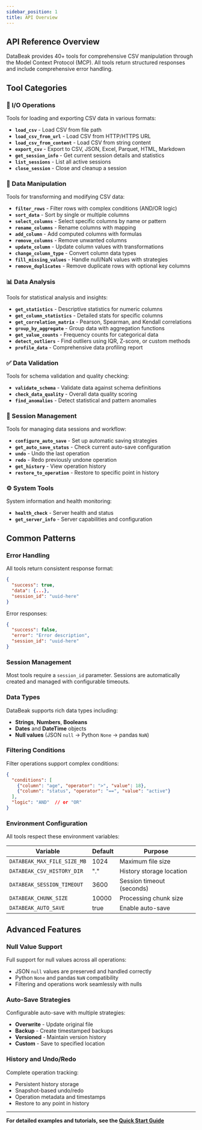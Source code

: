 ```yaml
---
sidebar_position: 1
title: API Overview
---
```


## API Reference Overview

DataBeak provides 40+ tools for comprehensive CSV manipulation through the Model
Context Protocol (MCP). All tools return structured responses and include
comprehensive error handling.

## Tool Categories

### 📁 I/O Operations

Tools for loading and exporting CSV data in various formats:

- **`load_csv`** - Load CSV from file path
- **`load_csv_from_url`** - Load CSV from HTTP/HTTPS URL
- **`load_csv_from_content`** - Load CSV from string content
- **`export_csv`** - Export to CSV, JSON, Excel, Parquet, HTML, Markdown
- **`get_session_info`** - Get current session details and statistics
- **`list_sessions`** - List all active sessions
- **`close_session`** - Close and cleanup a session

### 🔧 Data Manipulation

Tools for transforming and modifying CSV data:

- **`filter_rows`** - Filter rows with complex conditions (AND/OR logic)
- **`sort_data`** - Sort by single or multiple columns
- **`select_columns`** - Select specific columns by name or pattern
- **`rename_columns`** - Rename columns with mapping
- **`add_column`** - Add computed columns with formulas
- **`remove_columns`** - Remove unwanted columns
- **`update_column`** - Update column values with transformations
- **`change_column_type`** - Convert column data types
- **`fill_missing_values`** - Handle null/NaN values with strategies
- **`remove_duplicates`** - Remove duplicate rows with optional key columns

### 📊 Data Analysis

Tools for statistical analysis and insights:

- **`get_statistics`** - Descriptive statistics for numeric columns
- **`get_column_statistics`** - Detailed stats for specific columns
- **`get_correlation_matrix`** - Pearson, Spearman, and Kendall correlations
- **`group_by_aggregate`** - Group data with aggregation functions
- **`get_value_counts`** - Frequency counts for categorical data
- **`detect_outliers`** - Find outliers using IQR, Z-score, or custom methods
- **`profile_data`** - Comprehensive data profiling report

### ✅ Data Validation

Tools for schema validation and quality checking:

- **`validate_schema`** - Validate data against schema definitions
- **`check_data_quality`** - Overall data quality scoring
- **`find_anomalies`** - Detect statistical and pattern anomalies

### 🔄 Session Management

Tools for managing data sessions and workflow:

- **`configure_auto_save`** - Set up automatic saving strategies
- **`get_auto_save_status`** - Check current auto-save configuration
- **`undo`** - Undo the last operation
- **`redo`** - Redo previously undone operation
- **`get_history`** - View operation history
- **`restore_to_operation`** - Restore to specific point in history

### ⚙️ System Tools

System information and health monitoring:

- **`health_check`** - Server health and status
- **`get_server_info`** - Server capabilities and configuration

## Common Patterns

### Error Handling

All tools return consistent response format:

```json
{
  "success": true,
  "data": {...},
  "session_id": "uuid-here"
}
```

Error responses:

```json
{
  "success": false,
  "error": "Error description",
  "session_id": "uuid-here"
}
```

### Session Management

Most tools require a `session_id` parameter. Sessions are automatically created
and managed with configurable timeouts.

### Data Types

DataBeak supports rich data types including:

- **Strings**, **Numbers**, **Booleans**
- **Dates** and **DateTime** objects
- **Null values** (JSON `null` → Python `None` → pandas `NaN`)

### Filtering Conditions

Filter operations support complex conditions:

```json
{
  "conditions": [
    {"column": "age", "operator": ">", "value": 18},
    {"column": "status", "operator": "==", "value": "active"}
  ],
  "logic": "AND"  // or "OR"
}
```

### Environment Configuration

All tools respect these environment variables:

| Variable                    | Default | Purpose                   |
| --------------------------- | ------- | ------------------------- |
| `DATABEAK_MAX_FILE_SIZE_MB` | 1024    | Maximum file size         |
| `DATABEAK_CSV_HISTORY_DIR`  | "."     | History storage location  |
| `DATABEAK_SESSION_TIMEOUT`  | 3600    | Session timeout (seconds) |
| `DATABEAK_CHUNK_SIZE`       | 10000   | Processing chunk size     |
| `DATABEAK_AUTO_SAVE`        | true    | Enable auto-save          |

## Advanced Features

### Null Value Support

Full support for null values across all operations:

- JSON `null` values are preserved and handled correctly
- Python `None` and pandas `NaN` compatibility
- Filtering and operations work seamlessly with nulls

### Auto-Save Strategies

Configurable auto-save with multiple strategies:

- **Overwrite** - Update original file
- **Backup** - Create timestamped backups
- **Versioned** - Maintain version history
- **Custom** - Save to specified location

### History and Undo/Redo

Complete operation tracking:

- Persistent history storage
- Snapshot-based undo/redo
- Operation metadata and timestamps
- Restore to any point in history

______________________________________________________________________

**For detailed examples and tutorials, see the
[Quick Start Guide](../tutorials/quickstart.md)**
